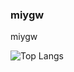### miygw

miygw

![Top Langs](https://github-readme-stats.vercel.app/api/top-langs/?username=miygw&theme=dark)
